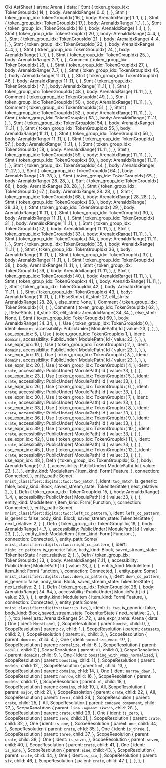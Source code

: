 Ok(
    AstSheet {
        arena: Arena {
            data: [
                Stmt {
                    token_group_idx: TokenGroupIdx(
                        14,
                    ),
                    body: ArenaIdxRange(
                        0..0,
                    ),
                },
                Stmt {
                    token_group_idx: TokenGroupIdx(
                        16,
                    ),
                    body: ArenaIdxRange(
                        1..1,
                    ),
                },
                Stmt {
                    token_group_idx: TokenGroupIdx(
                        17,
                    ),
                    body: ArenaIdxRange(
                        1..1,
                    ),
                },
                Stmt {
                    token_group_idx: TokenGroupIdx(
                        18,
                    ),
                    body: ArenaIdxRange(
                        1..1,
                    ),
                },
                Stmt {
                    token_group_idx: TokenGroupIdx(
                        20,
                    ),
                    body: ArenaIdxRange(
                        4..4,
                    ),
                },
                Stmt {
                    token_group_idx: TokenGroupIdx(
                        21,
                    ),
                    body: ArenaIdxRange(
                        4..4,
                    ),
                },
                Stmt {
                    token_group_idx: TokenGroupIdx(
                        22,
                    ),
                    body: ArenaIdxRange(
                        4..4,
                    ),
                },
                Stmt {
                    token_group_idx: TokenGroupIdx(
                        24,
                    ),
                    body: ArenaIdxRange(
                        7..7,
                    ),
                },
                Stmt {
                    token_group_idx: TokenGroupIdx(
                        25,
                    ),
                    body: ArenaIdxRange(
                        7..7,
                    ),
                },
                Comment {
                    token_group_idx: TokenGroupIdx(
                        26,
                    ),
                },
                Stmt {
                    token_group_idx: TokenGroupIdx(
                        27,
                    ),
                    body: ArenaIdxRange(
                        7..7,
                    ),
                },
                Stmt {
                    token_group_idx: TokenGroupIdx(
                        45,
                    ),
                    body: ArenaIdxRange(
                        11..11,
                    ),
                },
                Stmt {
                    token_group_idx: TokenGroupIdx(
                        46,
                    ),
                    body: ArenaIdxRange(
                        11..11,
                    ),
                },
                Stmt {
                    token_group_idx: TokenGroupIdx(
                        47,
                    ),
                    body: ArenaIdxRange(
                        11..11,
                    ),
                },
                Stmt {
                    token_group_idx: TokenGroupIdx(
                        48,
                    ),
                    body: ArenaIdxRange(
                        11..11,
                    ),
                },
                Comment {
                    token_group_idx: TokenGroupIdx(
                        49,
                    ),
                },
                Stmt {
                    token_group_idx: TokenGroupIdx(
                        50,
                    ),
                    body: ArenaIdxRange(
                        11..11,
                    ),
                },
                Comment {
                    token_group_idx: TokenGroupIdx(
                        51,
                    ),
                },
                Stmt {
                    token_group_idx: TokenGroupIdx(
                        52,
                    ),
                    body: ArenaIdxRange(
                        11..11,
                    ),
                },
                Stmt {
                    token_group_idx: TokenGroupIdx(
                        53,
                    ),
                    body: ArenaIdxRange(
                        11..11,
                    ),
                },
                Stmt {
                    token_group_idx: TokenGroupIdx(
                        54,
                    ),
                    body: ArenaIdxRange(
                        11..11,
                    ),
                },
                Stmt {
                    token_group_idx: TokenGroupIdx(
                        55,
                    ),
                    body: ArenaIdxRange(
                        11..11,
                    ),
                },
                Stmt {
                    token_group_idx: TokenGroupIdx(
                        56,
                    ),
                    body: ArenaIdxRange(
                        11..11,
                    ),
                },
                Stmt {
                    token_group_idx: TokenGroupIdx(
                        57,
                    ),
                    body: ArenaIdxRange(
                        11..11,
                    ),
                },
                Stmt {
                    token_group_idx: TokenGroupIdx(
                        58,
                    ),
                    body: ArenaIdxRange(
                        11..11,
                    ),
                },
                Stmt {
                    token_group_idx: TokenGroupIdx(
                        59,
                    ),
                    body: ArenaIdxRange(
                        11..11,
                    ),
                },
                Stmt {
                    token_group_idx: TokenGroupIdx(
                        60,
                    ),
                    body: ArenaIdxRange(
                        11..11,
                    ),
                },
                Stmt {
                    token_group_idx: TokenGroupIdx(
                        44,
                    ),
                    body: ArenaIdxRange(
                        11..27,
                    ),
                },
                Stmt {
                    token_group_idx: TokenGroupIdx(
                        64,
                    ),
                    body: ArenaIdxRange(
                        28..28,
                    ),
                },
                Stmt {
                    token_group_idx: TokenGroupIdx(
                        65,
                    ),
                    body: ArenaIdxRange(
                        28..28,
                    ),
                },
                Stmt {
                    token_group_idx: TokenGroupIdx(
                        66,
                    ),
                    body: ArenaIdxRange(
                        28..28,
                    ),
                },
                Stmt {
                    token_group_idx: TokenGroupIdx(
                        67,
                    ),
                    body: ArenaIdxRange(
                        28..28,
                    ),
                },
                Stmt {
                    token_group_idx: TokenGroupIdx(
                        68,
                    ),
                    body: ArenaIdxRange(
                        28..28,
                    ),
                },
                Stmt {
                    token_group_idx: TokenGroupIdx(
                        63,
                    ),
                    body: ArenaIdxRange(
                        28..33,
                    ),
                },
                Stmt {
                    token_group_idx: TokenGroupIdx(
                        29,
                    ),
                    body: ArenaIdxRange(
                        11..11,
                    ),
                },
                Stmt {
                    token_group_idx: TokenGroupIdx(
                        30,
                    ),
                    body: ArenaIdxRange(
                        11..11,
                    ),
                },
                Stmt {
                    token_group_idx: TokenGroupIdx(
                        31,
                    ),
                    body: ArenaIdxRange(
                        11..11,
                    ),
                },
                Stmt {
                    token_group_idx: TokenGroupIdx(
                        32,
                    ),
                    body: ArenaIdxRange(
                        11..11,
                    ),
                },
                Stmt {
                    token_group_idx: TokenGroupIdx(
                        33,
                    ),
                    body: ArenaIdxRange(
                        11..11,
                    ),
                },
                Stmt {
                    token_group_idx: TokenGroupIdx(
                        34,
                    ),
                    body: ArenaIdxRange(
                        11..11,
                    ),
                },
                Stmt {
                    token_group_idx: TokenGroupIdx(
                        35,
                    ),
                    body: ArenaIdxRange(
                        11..11,
                    ),
                },
                Stmt {
                    token_group_idx: TokenGroupIdx(
                        36,
                    ),
                    body: ArenaIdxRange(
                        11..11,
                    ),
                },
                Stmt {
                    token_group_idx: TokenGroupIdx(
                        37,
                    ),
                    body: ArenaIdxRange(
                        11..11,
                    ),
                },
                Stmt {
                    token_group_idx: TokenGroupIdx(
                        38,
                    ),
                    body: ArenaIdxRange(
                        11..11,
                    ),
                },
                Stmt {
                    token_group_idx: TokenGroupIdx(
                        39,
                    ),
                    body: ArenaIdxRange(
                        11..11,
                    ),
                },
                Stmt {
                    token_group_idx: TokenGroupIdx(
                        40,
                    ),
                    body: ArenaIdxRange(
                        11..11,
                    ),
                },
                Stmt {
                    token_group_idx: TokenGroupIdx(
                        41,
                    ),
                    body: ArenaIdxRange(
                        11..11,
                    ),
                },
                Stmt {
                    token_group_idx: TokenGroupIdx(
                        42,
                    ),
                    body: ArenaIdxRange(
                        11..11,
                    ),
                },
                Stmt {
                    token_group_idx: TokenGroupIdx(
                        43,
                    ),
                    body: ArenaIdxRange(
                        11..11,
                    ),
                },
                IfElseStmts {
                    if_stmt: 27,
                    elif_stmts: ArenaIdxRange(
                        28..28,
                    ),
                    else_stmt: None,
                },
                Comment {
                    token_group_idx: TokenGroupIdx(
                        61,
                    ),
                },
                Comment {
                    token_group_idx: TokenGroupIdx(
                        62,
                    ),
                },
                IfElseStmts {
                    if_stmt: 33,
                    elif_stmts: ArenaIdxRange(
                        34..34,
                    ),
                    else_stmt: None,
                },
                Stmt {
                    token_group_idx: TokenGroupIdx(
                        69,
                    ),
                    body: ArenaIdxRange(
                        34..34,
                    ),
                },
                Use {
                    token_group_idx: TokenGroupIdx(
                        0,
                    ),
                    ident: `domains`,
                    accessibility: PublicUnder(
                        ModulePath(
                            Id {
                                value: 23,
                            },
                        ),
                    ),
                    use_expr_idx: 5,
                },
                Use {
                    token_group_idx: TokenGroupIdx(
                        1,
                    ),
                    ident: `domains`,
                    accessibility: PublicUnder(
                        ModulePath(
                            Id {
                                value: 23,
                            },
                        ),
                    ),
                    use_expr_idx: 10,
                },
                Use {
                    token_group_idx: TokenGroupIdx(
                        2,
                    ),
                    ident: `domains`,
                    accessibility: PublicUnder(
                        ModulePath(
                            Id {
                                value: 23,
                            },
                        ),
                    ),
                    use_expr_idx: 15,
                },
                Use {
                    token_group_idx: TokenGroupIdx(
                        3,
                    ),
                    ident: `domains`,
                    accessibility: PublicUnder(
                        ModulePath(
                            Id {
                                value: 23,
                            },
                        ),
                    ),
                    use_expr_idx: 20,
                },
                Use {
                    token_group_idx: TokenGroupIdx(
                        4,
                    ),
                    ident: `crate`,
                    accessibility: PublicUnder(
                        ModulePath(
                            Id {
                                value: 23,
                            },
                        ),
                    ),
                    use_expr_idx: 23,
                },
                Use {
                    token_group_idx: TokenGroupIdx(
                        5,
                    ),
                    ident: `crate`,
                    accessibility: PublicUnder(
                        ModulePath(
                            Id {
                                value: 23,
                            },
                        ),
                    ),
                    use_expr_idx: 26,
                },
                Use {
                    token_group_idx: TokenGroupIdx(
                        6,
                    ),
                    ident: `crate`,
                    accessibility: PublicUnder(
                        ModulePath(
                            Id {
                                value: 23,
                            },
                        ),
                    ),
                    use_expr_idx: 30,
                },
                Use {
                    token_group_idx: TokenGroupIdx(
                        7,
                    ),
                    ident: `crate`,
                    accessibility: PublicUnder(
                        ModulePath(
                            Id {
                                value: 23,
                            },
                        ),
                    ),
                    use_expr_idx: 33,
                },
                Use {
                    token_group_idx: TokenGroupIdx(
                        8,
                    ),
                    ident: `crate`,
                    accessibility: PublicUnder(
                        ModulePath(
                            Id {
                                value: 23,
                            },
                        ),
                    ),
                    use_expr_idx: 36,
                },
                Use {
                    token_group_idx: TokenGroupIdx(
                        9,
                    ),
                    ident: `crate`,
                    accessibility: PublicUnder(
                        ModulePath(
                            Id {
                                value: 23,
                            },
                        ),
                    ),
                    use_expr_idx: 39,
                },
                Use {
                    token_group_idx: TokenGroupIdx(
                        10,
                    ),
                    ident: `crate`,
                    accessibility: PublicUnder(
                        ModulePath(
                            Id {
                                value: 23,
                            },
                        ),
                    ),
                    use_expr_idx: 42,
                },
                Use {
                    token_group_idx: TokenGroupIdx(
                        11,
                    ),
                    ident: `crate`,
                    accessibility: PublicUnder(
                        ModulePath(
                            Id {
                                value: 23,
                            },
                        ),
                    ),
                    use_expr_idx: 45,
                },
                Use {
                    token_group_idx: TokenGroupIdx(
                        12,
                    ),
                    ident: `crate`,
                    accessibility: PublicUnder(
                        ModulePath(
                            Id {
                                value: 23,
                            },
                        ),
                    ),
                    use_expr_idx: 48,
                },
                Defn {
                    token_group_idx: TokenGroupIdx(
                        13,
                    ),
                    body: ArenaIdxRange(
                        0..1,
                    ),
                    accessibility: PublicUnder(
                        ModulePath(
                            Id {
                                value: 23,
                            },
                        ),
                    ),
                    entity_kind: ModuleItem {
                        item_kind: Form(
                            Feature,
                        ),
                        connection: Connected,
                    },
                    entity_path: Some(
                        `mnist_classifier::digits::two::two_match`,
                    ),
                    ident: `two_match`,
                    is_generic: false,
                    body_kind: Block,
                    saved_stream_state: TokenIterState {
                        next_relative: 2,
                    },
                },
                Defn {
                    token_group_idx: TokenGroupIdx(
                        15,
                    ),
                    body: ArenaIdxRange(
                        1..4,
                    ),
                    accessibility: PublicUnder(
                        ModulePath(
                            Id {
                                value: 23,
                            },
                        ),
                    ),
                    entity_kind: ModuleItem {
                        item_kind: Form(
                            Function,
                        ),
                        connection: Connected,
                    },
                    entity_path: Some(
                        `mnist_classifier::digits::two::left_cc_pattern`,
                    ),
                    ident: `left_cc_pattern`,
                    is_generic: false,
                    body_kind: Block,
                    saved_stream_state: TokenIterState {
                        next_relative: 2,
                    },
                },
                Defn {
                    token_group_idx: TokenGroupIdx(
                        19,
                    ),
                    body: ArenaIdxRange(
                        4..7,
                    ),
                    accessibility: PublicUnder(
                        ModulePath(
                            Id {
                                value: 23,
                            },
                        ),
                    ),
                    entity_kind: ModuleItem {
                        item_kind: Form(
                            Function,
                        ),
                        connection: Connected,
                    },
                    entity_path: Some(
                        `mnist_classifier::digits::two::right_cc_pattern`,
                    ),
                    ident: `right_cc_pattern`,
                    is_generic: false,
                    body_kind: Block,
                    saved_stream_state: TokenIterState {
                        next_relative: 2,
                    },
                },
                Defn {
                    token_group_idx: TokenGroupIdx(
                        23,
                    ),
                    body: ArenaIdxRange(
                        7..11,
                    ),
                    accessibility: PublicUnder(
                        ModulePath(
                            Id {
                                value: 23,
                            },
                        ),
                    ),
                    entity_kind: ModuleItem {
                        item_kind: Form(
                            Function,
                        ),
                        connection: Connected,
                    },
                    entity_path: Some(
                        `mnist_classifier::digits::two::down_cc_pattern`,
                    ),
                    ident: `down_cc_pattern`,
                    is_generic: false,
                    body_kind: Block,
                    saved_stream_state: TokenIterState {
                        next_relative: 2,
                    },
                },
                Defn {
                    token_group_idx: TokenGroupIdx(
                        28,
                    ),
                    body: ArenaIdxRange(
                        34..54,
                    ),
                    accessibility: PublicUnder(
                        ModulePath(
                            Id {
                                value: 23,
                            },
                        ),
                    ),
                    entity_kind: ModuleItem {
                        item_kind: Form(
                            Feature,
                        ),
                        connection: Connected,
                    },
                    entity_path: Some(
                        `mnist_classifier::digits::two::is_two`,
                    ),
                    ident: `is_two`,
                    is_generic: false,
                    body_kind: Block,
                    saved_stream_state: TokenIterState {
                        next_relative: 2,
                    },
                },
            ],
        },
        top_level_asts: ArenaIdxRange(
            54..72,
        ),
        use_expr_arena: Arena {
            data: [
                One {
                    ident: `MnistLabel`,
                },
                ScopeResolution {
                    parent: `mnist`,
                    child: 0,
                },
                ScopeResolution {
                    parent: `cv`,
                    child: 1,
                },
                ScopeResolution {
                    parent: `datasets`,
                    child: 2,
                },
                ScopeResolution {
                    parent: `ml`,
                    child: 3,
                },
                ScopeResolution {
                    parent: `domains`,
                    child: 4,
                },
                One {
                    ident: `normalize_vmax_f32`,
                },
                ScopeResolution {
                    parent: `normalize`,
                    child: 6,
                },
                ScopeResolution {
                    parent: `models`,
                    child: 7,
                },
                ScopeResolution {
                    parent: `ml`,
                    child: 8,
                },
                ScopeResolution {
                    parent: `domains`,
                    child: 9,
                },
                One {
                    ident: `boosting_with_vmax_normalized`,
                },
                ScopeResolution {
                    parent: `boosting`,
                    child: 11,
                },
                ScopeResolution {
                    parent: `models`,
                    child: 12,
                },
                ScopeResolution {
                    parent: `ml`,
                    child: 13,
                },
                ScopeResolution {
                    parent: `domains`,
                    child: 14,
                },
                One {
                    ident: `narrow_down`,
                },
                ScopeResolution {
                    parent: `narrow`,
                    child: 16,
                },
                ScopeResolution {
                    parent: `models`,
                    child: 17,
                },
                ScopeResolution {
                    parent: `ml`,
                    child: 18,
                },
                ScopeResolution {
                    parent: `domains`,
                    child: 19,
                },
                All,
                ScopeResolution {
                    parent: `major`,
                    child: 21,
                },
                ScopeResolution {
                    parent: `crate`,
                    child: 22,
                },
                All,
                ScopeResolution {
                    parent: `fermi`,
                    child: 24,
                },
                ScopeResolution {
                    parent: `crate`,
                    child: 25,
                },
                All,
                ScopeResolution {
                    parent: `concave_component`,
                    child: 27,
                },
                ScopeResolution {
                    parent: `line_segment_sketch`,
                    child: 28,
                },
                ScopeResolution {
                    parent: `crate`,
                    child: 29,
                },
                One {
                    ident: `is_zero`,
                },
                ScopeResolution {
                    parent: `zero`,
                    child: 31,
                },
                ScopeResolution {
                    parent: `crate`,
                    child: 32,
                },
                One {
                    ident: `is_one`,
                },
                ScopeResolution {
                    parent: `one`,
                    child: 34,
                },
                ScopeResolution {
                    parent: `crate`,
                    child: 35,
                },
                One {
                    ident: `is_three`,
                },
                ScopeResolution {
                    parent: `three`,
                    child: 37,
                },
                ScopeResolution {
                    parent: `crate`,
                    child: 38,
                },
                One {
                    ident: `is_seven`,
                },
                ScopeResolution {
                    parent: `seven`,
                    child: 40,
                },
                ScopeResolution {
                    parent: `crate`,
                    child: 41,
                },
                One {
                    ident: `is_nine`,
                },
                ScopeResolution {
                    parent: `nine`,
                    child: 43,
                },
                ScopeResolution {
                    parent: `crate`,
                    child: 44,
                },
                One {
                    ident: `is_six`,
                },
                ScopeResolution {
                    parent: `six`,
                    child: 46,
                },
                ScopeResolution {
                    parent: `crate`,
                    child: 47,
                },
            ],
        },
    },
)